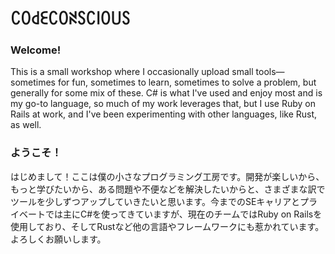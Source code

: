 # ꉔꄲ꒯ꏂꉔꄲꋊꇙꉔ꒐ꄲ꒤ꇙ

### Welcome!

This is a small workshop where I occasionally upload small tools—sometimes for fun, sometimes to learn, sometimes to solve a problem, but generally for some mix of these. C# is what I've used and enjoy most and is my go-to language, so much of my work leverages that, but I use Ruby on Rails at work, and I've been experimenting with other languages, like Rust, as well.

### ようこそ！

はじめまして！ここは僕の小さなプログラミング工房です。開発が楽しいから、もっと学びたいから、ある問題や不便などを解決したいからと、さまざまな訳でツールを少しずつアップしていきたいと思います。今までのSEキャリアとプライベートでは主にC#を使ってきていますが、現在のチームではRuby on Railsを使用しており、そしてRustなど他の言語やフレームワークにも惹かれています。よろしくお願いします。

